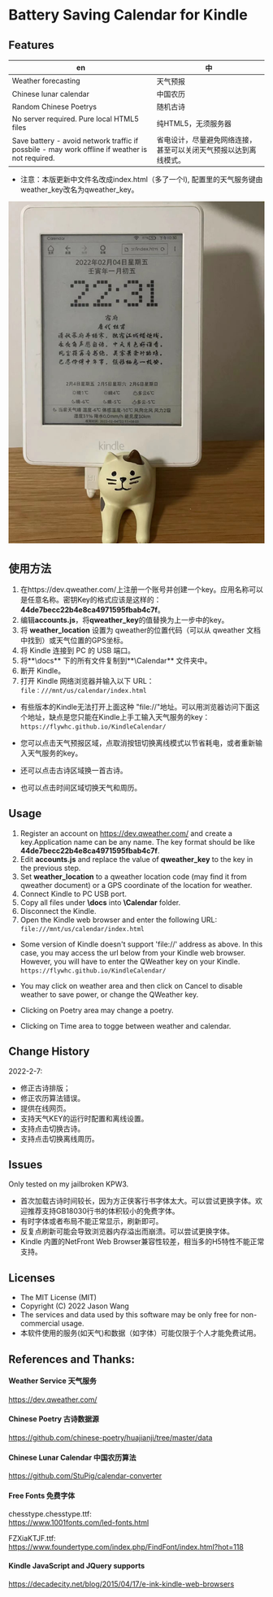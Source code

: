 
# Battery Saving Calendar for Kindle

## Features
| en| 中 |
|--- |---|
| Weather forecasting | 天气预报 |
| Chinese lunar calendar | 中国农历 |
| Random Chinese Poetrys | 随机古诗 |
| No server required. Pure local HTML5 files | 纯HTML5，无须服务器 |
| Save battery - avoid network traffic if possbile - may work offline if weather is not required. | 省电设计，尽量避免网络连接，甚至可以关闭天气预报以达到离线模式。|

* 注意：本版更新中文件名改成index.html（多了一个l), 配置里的天气服务键由weather_key改名为qweather_key。

![screenshot](screenshot.jpg)

## 使用方法
1. 在https://dev.qweather.com/上注册一个账号并创建一个key。应用名称可以是任意名称。密钥Key的格式应该是这样的：
**44de7becc22b4e8ca4971595fbab4c7f**。
1. 编辑**accounts.js**，将**qweather_key**的值替换为上一步中的key。
1. 将 **weather_location** 设置为 qweather的位置代码（可以从 qweather 文档中找到）或天气位置的GPS坐标。
1. 将 Kindle 连接到 PC 的 USB 端口。
1. 将**\docs** 下的所有文件复制到**\Calendar** 文件夹中。
1. 断开 Kindle。
1. 打开 Kindle 网络浏览器并输入以下 URL：
``
file：///mnt/us/calendar/index.html
``

* 有些版本的Kindle无法打开上面这种 "file://"地址。可以用浏览器访问下面这个地址，缺点是您只能在Kindle上手工输入天气服务的key：
``
https://flywhc.github.io/KindleCalendar/ 
``

* 您可以点击天气预报区域，点取消按钮切换离线模式以节省耗电，或者重新输入天气服务的key。
* 还可以点击古诗区域换一首古诗。
* 也可以点击时间区域切换天气和周历。


## Usage
1. Register an account on https://dev.qweather.com/ and create a key.Application name can be any name. The key format should be like 	
**44de7becc22b4e8ca4971595fbab4c7f**.
1. Edit **accounts.js** and replace the value of **qweather_key** to the key in the previous step.
1. Set **weather_location** to a qweather location code (may find it from qweather document) or a GPS coordinate of the location for weather.
1. Connect Kindle to PC USB port.
1. Copy all files under **\docs** into **\Calendar** folder.
1. Disconnect the Kindle.
1. Open the Kindle web browser and enter the following URL:  
``
file:///mnt/us/calendar/index.html
``

* Some version of Kindle doesn't support 'file://' address as above. In this case, you may access the url below from your Kindle web browser. However, you will have to enter the QWeather key on your Kindle.
``
https://flywhc.github.io/KindleCalendar/ 
``

* You may click on weather area and then click on Cancel to disable weather to save power, or change the QWeather key.
* Clicking on Poetry area may change a poetry.
* Clicking on Time area to togge between weather and calendar.

## Change History

2022-2-7: 
* 修正古诗排版；
* 修正农历算法错误。
* 提供在线网页。
* 支持天气KEY的运行时配置和离线设置。
* 支持点击切换古诗。
* 支持点击切换离线周历。


## Issues
Only tested on my jailbroken KPW3.  
* 首次加载古诗时间较长，因为方正侠客行书字体太大。可以尝试更换字体。欢迎推荐支持GB18030行书的体积较小的免费字体。
* 有时字体或者布局不能正常显示，刷新即可。  
* 反复点刷新可能会导致浏览器内存溢出而崩溃。可以尝试更换字体。  
* Kindle 内置的NetFront Web Browser兼容性较差，相当多的H5特性不能正常支持。

## Licenses
* The MIT License (MIT)
* Copyright (C) 2022 Jason Wang
* The services and data used by this software may be only free for non-commercial usage.
* 本软件使用的服务(如天气)和数据（如字体）可能仅限于个人才能免费试用。


## References and Thanks:
#### Weather Service 天气服务
https://dev.qweather.com/

#### Chinese Poetry 古诗数据源
https://github.com/chinese-poetry/huajianji/tree/master/data

#### Chinese Lunar Calendar 中国农历算法
https://github.com/StuPig/calendar-converter

#### Free Fonts 免费字体
chesstype.chesstype.ttf:  
https://www.1001fonts.com/led-fonts.html

FZXiaKTJF.ttf:
https://www.foundertype.com/index.php/FindFont/index.html?hot=118


#### Kindle JavaScript and JQuery supports
https://decadecity.net/blog/2015/04/17/e-ink-kindle-web-browsers
